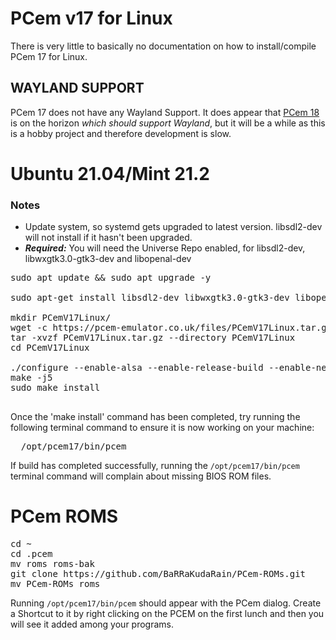 # PCem v17 for Linux

There is very little to basically no documentation on how to install/compile PCem 17 for Linux.

## WAYLAND SUPPORT

PCem 17 does not have any Wayland Support. It does appear that [PCem 18](https://pcem-emulator.co.uk/phpBB3/viewtopic.php?t=3799) is on the horizon _which should support Wayland_, but it will be a while as this is a hobby project and therefore development is slow.

# Ubuntu 21.04/Mint 21.2
### Notes
- Update system, so systemd gets upgraded to latest version. libsdl2-dev will not install if it hasn't been upgraded.
- ***Required:*** You will need the Universe Repo enabled, for libsdl2-dev, libwxgtk3.0-gtk3-dev and libopenal-dev
<pre>
sudo apt update && sudo apt upgrade -y

sudo apt-get install libsdl2-dev libwxgtk3.0-gtk3-dev libopenal-dev gcc make g++

mkdir PCemV17Linux/
wget -c https://pcem-emulator.co.uk/files/PCemV17Linux.tar.gz
tar -xvzf PCemV17Linux.tar.gz --directory PCemV17Linux
cd PCemV17Linux

./configure --enable-alsa --enable-release-build --enable-networking --prefix=/opt/pcem17
make -j5
sudo make install

</pre>

Once the 'make install' command has been completed, try running the following terminal command to ensure it is now working on your machine:
<pre>
  /opt/pcem17/bin/pcem
</pre>

If build has completed successfully, running the <code>/opt/pcem17/bin/pcem</code> terminal command will complain about missing BIOS ROM files.

# PCem ROMS 
<pre>
cd ~
cd .pcem
mv roms roms-bak
git clone https://github.com/BaRRaKudaRain/PCem-ROMs.git 
mv PCem-ROMs roms
</pre>

Running <code>/opt/pcem17/bin/pcem</code> should appear with the PCem dialog.
Create a  Shortcut to it by right clicking on the PCEM on the first lunch and then you will see it added among your programs.
